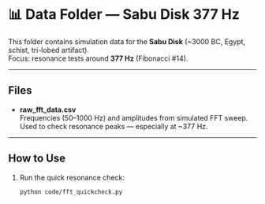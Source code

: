 # 📊 Data Folder — Sabu Disk 377 Hz

This folder contains simulation data for the **Sabu Disk** (~3000 BC, Egypt, schist, tri-lobed artifact).  
Focus: resonance tests around **377 Hz** (Fibonacci #14).

---

## Files

- **raw_fft_data.csv**  
  Frequencies (50–1000 Hz) and amplitudes from simulated FFT sweep.  
  Used to check resonance peaks — especially at ~377 Hz.

---

## How to Use

1. Run the quick resonance check:
   ```bash
   python code/fft_quickcheck.py
